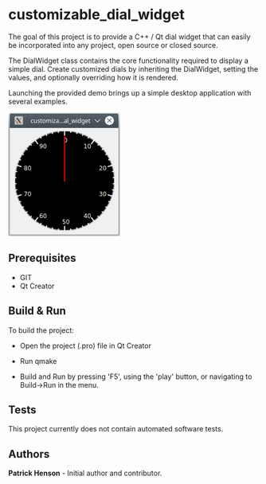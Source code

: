 # customizable_dial_widget

The goal of this project is to provide a C++ / Qt dial widget that can easily be incorporated into any project, open source or closed source.  

The DialWidget class contains the core functionality required to display a simple dial.  Create customized dials by inheriting the DialWidget, setting the values, and optionally overriding how it is rendered.

Launching the provided demo brings up a simple desktop application with several examples.

![base dial](/demo_images/base_dial.png "Base DialWidget")

## Prerequisites
- GIT
- Qt Creator

## Build & Run

To build the project:

* Open the project (.pro) file in Qt Creator

* Run qmake

* Build and Run by pressing 'F5', using the 'play' button, or navigating to Build->Run in the menu.

## Tests

This project currently does not contain automated software tests.

## Authors

**Patrick Henson** - Initial author and contributor.
